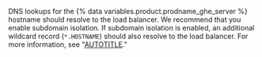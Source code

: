 DNS lookups for the {% data variables.product.prodname_ghe_server %} hostname should resolve to the load balancer. We recommend that you enable subdomain isolation. If subdomain isolation is enabled, an additional wildcard record (`*.HOSTNAME`) should also resolve to the load balancer. For more information, see "[AUTOTITLE](/admin/configuration/configuring-network-settings/enabling-subdomain-isolation)."
